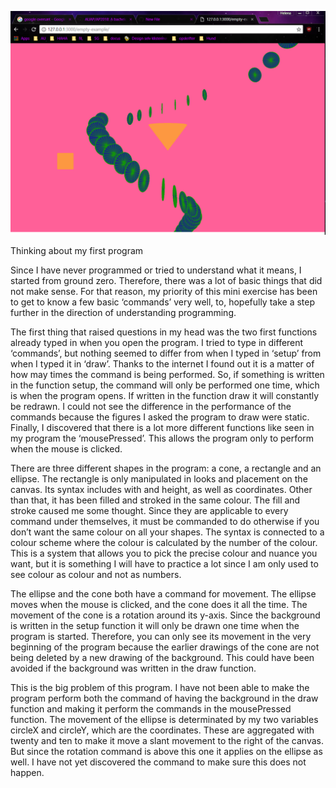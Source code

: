 ![alt  text](sp.PNG "Screenshot of running program")


Thinking about my first program

Since I have never programmed or tried to understand what it means, I started from ground zero. Therefore, there was a lot of basic things that did not make sense. For that reason, my priority of this mini exercise has been to get to know a few basic ‘commands’ very well, to, hopefully take a step further in the direction of understanding programming. 

The first thing that raised questions in my head was the two first functions already typed in when you open the program. I tried to type in different ‘commands’, but nothing seemed to differ from when I typed in ‘setup’ from when I typed it in ‘draw’. Thanks to the internet I found out it is a matter of how may times the command is being performed. So, if something is written in the function setup, the command will only be performed one time, which is when the program opens. If written in the function draw it will constantly be redrawn. I could not see the difference in the performance of the commands because the figures I asked the program to draw were static. 
Finally, I discovered that there is a lot more different functions like seen in my program the ‘mousePressed’. This allows the program only to perform when the mouse is clicked. 

There are three different shapes in the program: a cone, a rectangle and an ellipse. The rectangle is only manipulated in looks and placement on the canvas. Its syntax includes with and height, as well as coordinates. Other than that, it has been filled and stroked in the same colour. 
The fill and stroke caused me some thought. Since they are applicable to every command under themselves, it must be commanded to do otherwise if you don’t want the same colour on all your shapes. The syntax is connected to a colour scheme where the colour is calculated by the number of the colour. This is a system that allows you to pick the precise colour and nuance you want, but it is something I will have to practice a lot since I am only used to see colour as colour and not as numbers. 

The ellipse and the cone both have a command for movement. The ellipse moves when the mouse is clicked, and the cone does it all the time. 
The movement of the cone is a rotation around its y-axis. Since the background is written in the setup function it will only be drawn one time when the program is started. Therefore, you can only see its movement in the very beginning of the program because the earlier drawings of the cone are not being deleted by a new drawing of the background. This could have been avoided if the background was written in the draw function.

This is the big problem of this program. I have not been able to make the program perform both the command of having the background in the draw function and making it perform the commands in the mousePressed function. The movement of the ellipse is determinated by my two variables circleX and circleY, which are the coordinates. These are aggregated with twenty and ten to make it move a slant movement to the right of the canvas. But since the rotation command is above this one it applies on the ellipse as well. I have not yet discovered the command to make sure this does not happen. 


 





